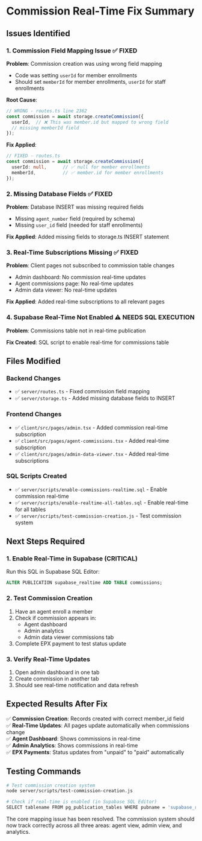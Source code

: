 # Commission Real-Time Fix Summary

## Issues Identified

### 1. Commission Field Mapping Issue ✅ FIXED
**Problem**: Commission creation was using wrong field mapping
- Code was setting `userId` for member enrollments  
- Should set `memberId` for member enrollments, `userId` for staff enrollments

**Root Cause**: 
```typescript
// WRONG - routes.ts line 2362
const commission = await storage.createCommission({
  userId,  // ❌ This was member.id but mapped to wrong field
  // missing memberId field
});
```

**Fix Applied**: 
```typescript
// FIXED - routes.ts 
const commission = await storage.createCommission({
  userId: null,      // ✅ null for member enrollments
  memberId,          // ✅ member.id for member enrollments  
});
```

### 2. Missing Database Fields ✅ FIXED
**Problem**: Database INSERT was missing required fields
- Missing `agent_number` field (required by schema)
- Missing `user_id` field (needed for staff enrollments)

**Fix Applied**: Added missing fields to storage.ts INSERT statement

### 3. Real-Time Subscriptions Missing ✅ FIXED
**Problem**: Client pages not subscribed to commission table changes
- Admin dashboard: No commission real-time updates
- Agent commissions page: No real-time updates  
- Admin data viewer: No real-time updates

**Fix Applied**: Added real-time subscriptions to all relevant pages

### 4. Supabase Real-Time Not Enabled ⚠️ NEEDS SQL EXECUTION
**Problem**: Commissions table not in real-time publication

**Fix Created**: SQL script to enable real-time for commissions table

## Files Modified

### Backend Changes
- ✅ `server/routes.ts` - Fixed commission field mapping
- ✅ `server/storage.ts` - Added missing database fields to INSERT

### Frontend Changes  
- ✅ `client/src/pages/admin.tsx` - Added commission real-time subscription
- ✅ `client/src/pages/agent-commissions.tsx` - Added real-time subscription
- ✅ `client/src/pages/admin-data-viewer.tsx` - Added real-time subscriptions

### SQL Scripts Created
- ✅ `server/scripts/enable-commissions-realtime.sql` - Enable commission real-time
- ✅ `server/scripts/enable-realtime-all-tables.sql` - Enable real-time for all tables
- ✅ `server/scripts/test-commission-creation.js` - Test commission system

## Next Steps Required

### 1. Enable Real-Time in Supabase (CRITICAL)
Run this SQL in Supabase SQL Editor:
```sql
ALTER PUBLICATION supabase_realtime ADD TABLE commissions;
```

### 2. Test Commission Creation
1. Have an agent enroll a member
2. Check if commission appears in:
   - Agent dashboard
   - Admin analytics  
   - Admin data viewer commissions tab
3. Complete EPX payment to test status update

### 3. Verify Real-Time Updates
1. Open admin dashboard in one tab
2. Create commission in another tab
3. Should see real-time notification and data refresh

## Expected Results After Fix

✅ **Commission Creation**: Records created with correct member_id field  
✅ **Real-Time Updates**: All pages update automatically when commissions change  
✅ **Agent Dashboard**: Shows commissions in real-time  
✅ **Admin Analytics**: Shows commissions in real-time  
✅ **EPX Payments**: Status updates from "unpaid" to "paid" automatically  

## Testing Commands

```bash
# Test commission creation system
node server/scripts/test-commission-creation.js

# Check if real-time is enabled (in Supabase SQL Editor)  
SELECT tablename FROM pg_publication_tables WHERE pubname = 'supabase_realtime' AND tablename = 'commissions';
```

The core mapping issue has been resolved. The commission system should now track correctly across all three areas: agent view, admin view, and analytics.